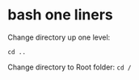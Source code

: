 # bash one liners

Change directory up one level: 

`cd ..`

Change directory to Root folder:
`cd /`
